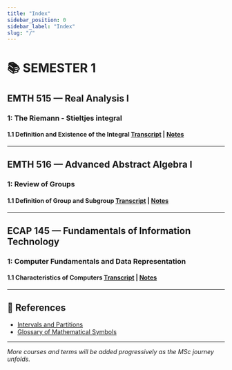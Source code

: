 ```yaml
---
title: "Index"
sidebar_position: 0
sidebar_label: "Index"
slug: "/"
---
```

# 📚 SEMESTER 1

## EMTH 515 — Real Analysis I
### 1: The Riemann - Stieltjes integral
#### 1.1 Definition and Existence of the Integral  [Transcript](sem1/emth515/u01/1.1/emth515_u01_1.1_a_transcript.md) | [Notes](sem1/emth515/u01/1.1/emth515_u01_1.1_b_notes.md)

---

## EMTH 516 — Advanced Abstract Algebra I
### 1: Review of Groups 
#### 1.1 Definition of Group and Subgroup [Transcript](sem1/emth516/u01/1.1/emth516_u01_1.1_a_transcript.md) | [Notes](sem1/emth516/u01/1.1/emth516_u01_1.1_b_notes.md)

---

## ECAP 145 — Fundamentals of Information Technology
### 1: Computer Fundamentals and Data Representation
#### 1.1 Characteristics of Computers [Transcript](sem1/ecap145/u01/1.1/ecap145_u01_1.1_a_transcript.md) | [Notes](sem1/ecap145/u01/1.1/ecap145_u01_1.1_b_notes.md)
---

## 🧾 References
- [Intervals and Partitions](zzz_references/intervals_and_partitions.md)
- [Glossary of Mathematical Symbols](zzz_references/math_symbols_glossary.md)
---

*More courses and terms will be added progressively as the MSc journey unfolds.*


